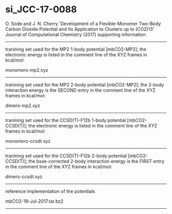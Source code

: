 # si_JCC-17-0088

O. Sode and J. N. Cherry 'Development of a Flexible-Monomer Two-Body Carbon
Dioxide Potential and Its Application to Clusters up to
(CO2)13' Journal of Computational Chemistry (2017) supporting information

--------------------------------------------------------------------------------

tranining set used for the MP2 1-body potential [mbCO2-MP2]; the electronic energy 
is listed in the comment line of the XYZ frames in kcal/mol:

monomers-mp2.xyz

--------------------------------------------------------------------------------

tranining set used for the MP2 2-body potential [mbCO2-MP2]; the 2-body 
interaction energy is the SECOND entry in the comment line of the XYZ frames in 
kcal/mol:

dimers-mp2.xyz

--------------------------------------------------------------------------------

tranining set used for the CCSD(T)-F12b 1-body potential [mbCO2-CCSD(T)]; the
electronic energy is listed in the comment line of the XYZ frames in kcal/mol:

monomers-ccsdt.xyz

--------------------------------------------------------------------------------

tranining set used for the CCSD(T)-F12b 2-body potential [mbCO2-CCSD(T)]; the
bsse-corrected 2-body interaction energy is the FIRST entry in the comment line 
of the XYZ frames in kcal/mol:

dimers-ccsdt.xyz

--------------------------------------------------------------------------------

reference implementation of the potentials

mbCO2-18-Jul-2017.tar.bz2

--------------------------------------------------------------------------------
